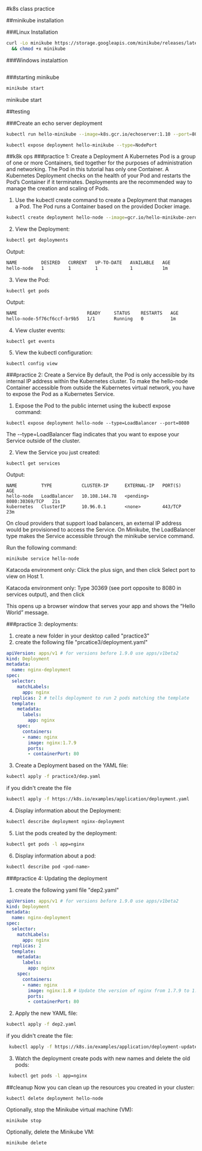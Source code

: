 

#k8s class practice

##minikube installation


###Linux Installation
```bash
curl -Lo minikube https://storage.googleapis.com/minikube/releases/latest/minikube-linux-amd64 \
  && chmod +x minikube
```

###Windows instalattion
```bash

```

###starting minikube
```bash
minikube start
```
minikube start


##testing

###Create an echo server deployment

```bash
kubectl run hello-minikube --image=k8s.gcr.io/echoserver:1.10 --port=8080
```

```bash
kubectl expose deployment hello-minikube --type=NodePort
```

##k8k ops
###practice 1: Create a Deployment
A Kubernetes Pod is a group of one or more Containers, tied together for the purposes of administration and networking. The Pod in this tutorial has only one Container. A Kubernetes Deployment checks on the health of your Pod and restarts the Pod’s Container if it terminates. Deployments are the recommended way to manage the creation and scaling of Pods.

  1. Use the kubectl create command to create a Deployment that manages a Pod. The Pod runs a Container based on the provided Docker image.
  ```bash
kubectl create deployment hello-node --image=gcr.io/hello-minikube-zero-install/hello-node
```
 2. View the Deployment:

```bash
kubectl get deployments
```

Output:
```bash
NAME         DESIRED   CURRENT   UP-TO-DATE   AVAILABLE   AGE
hello-node   1         1         1            1           1m

```
3. View the Pod:

```kubectl get pods```

Output:
```bash
NAME                          READY     STATUS    RESTARTS   AGE
hello-node-5f76cf6ccf-br9b5   1/1       Running   0          1m
```
4. View cluster events:

```
kubectl get events
```
5. View the kubectl configuration:

```
kubectl config view
```

###practice 2: Create a Service
By default, the Pod is only accessible by its internal IP address within the Kubernetes cluster. To make the hello-node Container accessible from outside the Kubernetes virtual network, you have to expose the Pod as a Kubernetes Service.

1. Expose the Pod to the public internet using the kubectl expose command:

```kubectl expose deployment hello-node --type=LoadBalancer --port=8080```

The --type=LoadBalancer flag indicates that you want to expose your Service outside of the cluster.

2. View the Service you just created:

```
kubectl get services
```
Output:

```
NAME         TYPE           CLUSTER-IP      EXTERNAL-IP   PORT(S)          AGE
hello-node   LoadBalancer   10.108.144.78   <pending>     8080:30369/TCP   21s
kubernetes   ClusterIP      10.96.0.1       <none>        443/TCP          23m
```
On cloud providers that support load balancers, an external IP address would be provisioned to access the Service. On Minikube, the LoadBalancer type makes the Service accessible through the minikube service command.

Run the following command:

```
minikube service hello-node
```
Katacoda environment only: Click the plus sign, and then click Select port to view on Host 1.

Katacoda environment only: Type 30369 (see port opposite to 8080 in services output), and then click

This opens up a browser window that serves your app and shows the “Hello World” message.

###practice 3: deployments:

1. create a new folder in your desktop called "practice3"
2. create the following file "prcatice3/deployment.yaml"
```yaml
apiVersion: apps/v1 # for versions before 1.9.0 use apps/v1beta2
kind: Deployment
metadata:
  name: nginx-deployment
spec:
  selector:
    matchLabels:
      app: nginx
  replicas: 2 # tells deployment to run 2 pods matching the template
  template:
    metadata:
      labels:
        app: nginx
    spec:
      containers:
      - name: nginx
        image: nginx:1.7.9
        ports:
        - containerPort: 80
``` 

3. Create a Deployment based on the YAML file:
  
```bash
kubectl apply -f practice3/dep.yaml
```
if you didn't create the file
```bash
kubectl apply -f https://k8s.io/examples/application/deployment.yaml
```
4. Display information about the Deployment:
   
```bash
kubectl describe deployment nginx-deployment
```

5. List the pods created by the deployment:
```bash
kubectl get pods -l app=nginx
```
6. Display information about a pod:
```bash
kubectl describe pod <pod-name>
```   

###practice 4: Updating the deployment
1. create the following yaml file "dep2.yaml"
```yaml
apiVersion: apps/v1 # for versions before 1.9.0 use apps/v1beta2
kind: Deployment
metadata:
  name: nginx-deployment
spec:
  selector:
    matchLabels:
      app: nginx
  replicas: 2
  template:
    metadata:
      labels:
        app: nginx
    spec:
      containers:
      - name: nginx
        image: nginx:1.8 # Update the version of nginx from 1.7.9 to 1.8
        ports:
        - containerPort: 80
```

2. Apply the new YAML file:
  

```bash
kubectl apply -f dep2.yaml
```
if you didn't create the file:
```bash
 kubectl apply -f https://k8s.io/examples/application/deployment-update.yaml
```
3. Watch the deployment create pods with new names and delete the old pods:
   
```bash
 kubectl get pods -l app=nginx
```


##cleanup
Now you can clean up the resources you created in your cluster:

```kubectl delete service hello-node
kubectl delete deployment hello-node
```
Optionally, stop the Minikube virtual machine (VM):

```
minikube stop
```
Optionally, delete the Minikube VM:
```
minikube delete
```